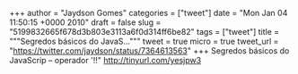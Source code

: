 
+++
author = "Jaydson Gomes"
categories = ["tweet"]
date = "Mon Jan 04 11:50:15 +0000 2010"
draft = false
slug = "5199832665f678d3b803e3113a6f0d314ff6be82"
tags = ["tweet"]
title = """Segredos básicos do JavaS..."""
tweet = true
micro = true
tweet_url = "https://twitter.com/jaydson/status/7364613563"
+++
Segredos básicos do JavaScrip – operador '!!"  http://tinyurl.com/yesjpw3
